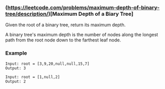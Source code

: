 ### (https://leetcode.com/problems/maximum-depth-of-binary-tree/description/)[Maximum Depth of a Biary Tree]

Given the root of a binary tree, return its maximum depth.

A binary tree's maximum depth is the number of nodes along the longest path from the root node down to the farthest leaf node.

### Example

```
Input: root = [3,9,20,null,null,15,7]
Output: 3
```

```
Input: root = [1,null,2]
Output: 2
```
